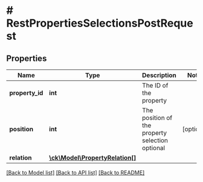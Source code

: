 # # RestPropertiesSelectionsPostRequest

## Properties

Name | Type | Description | Notes
------------ | ------------- | ------------- | -------------
**property_id** | **int** | The ID of the property |
**position** | **int** | The position of the property selection optional | [optional]
**relation** | [**\ck\Model\PropertyRelation[]**](PropertyRelation.md) |  |

[[Back to Model list]](../../README.md#models) [[Back to API list]](../../README.md#endpoints) [[Back to README]](../../README.md)

